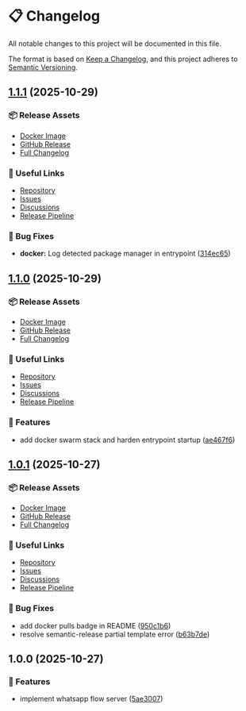 # 📋 Changelog

All notable changes to this project will be documented in this file.

The format is based on [Keep a Changelog](https://keepachangelog.com/en/1.0.0/),
and this project adheres to [Semantic Versioning](https://semver.org/spec/v2.0.0.html).


## [1.1.1](https://github.com/guilhermejansen/whatsapp-flows-server/releases/tag/v1.1.1) (2025-10-29)

### 📦 Release Assets
- [Docker Image](https://hub.docker.com/r/setupautomatizado/whatsapp-flows-server/tags)
- [GitHub Release](https://github.com/guilhermejansen/whatsapp-flows-server/releases/tag/v1.1.1)
- [Full Changelog](https://github.com/guilhermejansen/whatsapp-flows-server/blob/main/CHANGELOG.md)

### 🔗 Useful Links
- [Repository](https://github.com/guilhermejansen/whatsapp-flows-server)
- [Issues](https://github.com/guilhermejansen/whatsapp-flows-server/issues)
- [Discussions](https://github.com/guilhermejansen/whatsapp-flows-server/discussions)
- [Release Pipeline](https://github.com/guilhermejansen/whatsapp-flows-server/actions/workflows/release.yml)



### 🐛 Bug Fixes

* **docker:** Log detected package manager in entrypoint ([314ec65](https://github.com/guilhermejansen/whatsapp-flows-server/commit/314ec65908b24d58e5b277fc9c5836cff9a3efc2))

## [1.1.0](https://github.com/guilhermejansen/whatsapp-flows-server/releases/tag/v1.1.0) (2025-10-29)

### 📦 Release Assets
- [Docker Image](https://hub.docker.com/r/setupautomatizado/whatsapp-flows-server/tags)
- [GitHub Release](https://github.com/guilhermejansen/whatsapp-flows-server/releases/tag/v1.1.0)
- [Full Changelog](https://github.com/guilhermejansen/whatsapp-flows-server/blob/main/CHANGELOG.md)

### 🔗 Useful Links
- [Repository](https://github.com/guilhermejansen/whatsapp-flows-server)
- [Issues](https://github.com/guilhermejansen/whatsapp-flows-server/issues)
- [Discussions](https://github.com/guilhermejansen/whatsapp-flows-server/discussions)
- [Release Pipeline](https://github.com/guilhermejansen/whatsapp-flows-server/actions/workflows/release.yml)



### 🚀 Features

* add docker swarm stack and harden entrypoint startup ([ae467f6](https://github.com/guilhermejansen/whatsapp-flows-server/commit/ae467f6199eb21aeef4fb5e47e16d16684d22389))

## [1.0.1](https://github.com/guilhermejansen/whatsapp-flows-server/releases/tag/v1.0.1) (2025-10-27)

### 📦 Release Assets
- [Docker Image](https://hub.docker.com/r/setupautomatizado/whatsapp-flows-server/tags)
- [GitHub Release](https://github.com/guilhermejansen/whatsapp-flows-server/releases/tag/v1.0.1)
- [Full Changelog](https://github.com/guilhermejansen/whatsapp-flows-server/blob/main/CHANGELOG.md)

### 🔗 Useful Links
- [Repository](https://github.com/guilhermejansen/whatsapp-flows-server)
- [Issues](https://github.com/guilhermejansen/whatsapp-flows-server/issues)
- [Discussions](https://github.com/guilhermejansen/whatsapp-flows-server/discussions)
- [Release Pipeline](https://github.com/guilhermejansen/whatsapp-flows-server/actions/workflows/release.yml)



### 🐛 Bug Fixes

* add docker pulls badge in README ([950c1b6](https://github.com/guilhermejansen/whatsapp-flows-server/commit/950c1b6bd55163b3f7cb24edfc50976dc07c40fc))
* resolve semantic-release partial template error ([b63b7de](https://github.com/guilhermejansen/whatsapp-flows-server/commit/b63b7de033c111f995069480ee7df05879842a59))

## 1.0.0 (2025-10-27)


### 🚀 Features

* implement whatsapp flow server ([5ae3007](https://github.com/guilhermejansen/whatsapp-flows-server/commit/5ae3007b3c36f42986e69527b685284feb5d645a))
